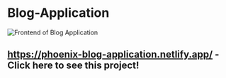 # Blog-Application

![Frontend of Blog Application](https://github.com/H1m9n5hu/Blog-Application/assets/57283974/1d9b8614-f6bc-40a6-85cd-ce5ab2db6396)

## https://phoenix-blog-application.netlify.app/ - Click here to see this project!
